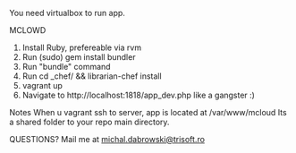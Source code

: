 You need virtualbox to run app.

MCLOWD
1) Install Ruby, prefereable via rvm
2) Run (sudo) gem install bundler
3) Run "bundle" command
4) Run cd _chef/ && librarian-chef install
5) vagrant up
6) Navigate to http://localhost:1818/app_dev.php like a gangster :)


Notes
When u vagrant ssh to server, app is located at /var/www/mcloud
Its a shared folder to your repo main directory.

QUESTIONS?
Mail me at michal.dabrowski@trisoft.ro 